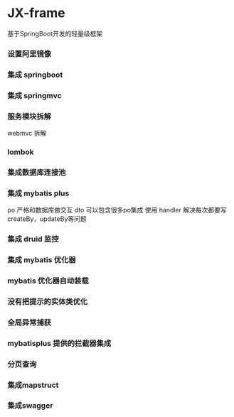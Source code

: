 # JX-frame
基于SpringBoot开发的轻量级框架

### 设置阿里镜像

### 集成 springboot

### 集成 springmvc

### 服务模块拆解
webmvc 拆解

### lombok

### 集成数据库连接池

### 集成 mybatis plus
po 严格和数据库做交互
dto 可以包含很多po集成
使用 handler 解决每次都要写createBy，updateBy等问题

### 集成 druid 监控

### 集成 mybatis 优化器 

### mybatis 优化器自动装载

### 没有把提示的实体类优化

### 全局异常捕获

### mybatisplus 提供的拦截器集成

### 分页查询

### 集成mapstruct

### 集成swagger

